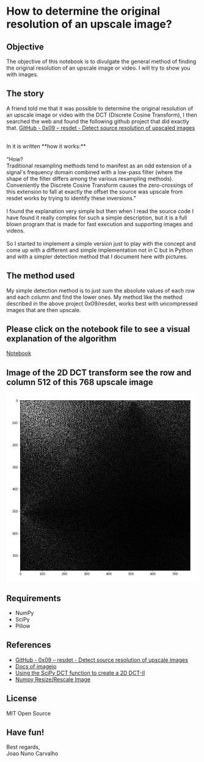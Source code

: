 # How to determine the original resolution of an upscale image?

## Objective 
The objective of this notebook is to divulgate the general method of finding the original resolution of an upscale image or video. I will try to show you with images.


## The story
A friend told me that it was possible to determine the original resolution of an upscale image or video with the DCT (Discrete Cosine Transform), I then searched the web and found the following github project that did exactly that.
[GitHub - 0x09 – resdet - Detect source resolution of upscaled images](https://github.com/0x09/resdet) <br>

<br>
In it is written **how it works:** <br>
<br>
“How? <br>
Traditional resampling methods tend to manifest as an odd extension of a signal's frequency domain combined with a low-pass filter (where the shape of the filter differs among the various resampling methods). Conveniently the Discrete Cosine Transform causes the zero-crossings of this extension to fall at exactly the offset the source was upscale from  resdet works by trying to identify these inversions.”<br>
<br>
I found the explanation very simple but then when I read the source code I have found it really complex for such a simple description, but it is a full blown program that is made for fast execution and supporting images and videos.<br>
<br>
So I started to implement a simple version just to play with the concept and come up with a different and simple implementation not in C but in Python and with a simpler detection method that I document here with pictures.

## The method used
My simple detection method is to just sum the absolute values of each row and each column and find the lower ones. My method like the method described in the above project 0x09/resdet, works best with uncompressed images that are then upscale.

##  Please click on the notebook file to see a visual explanation of the algorithm
[Notebook](./original_resolution_of_upscalled_image.ipynb)

## Image of the 2D DCT transform see the row and column 512 of this 768 upscale image
![Image of the 2D DCT transform](./image_2D_DCT.png)

## Requirements
* NumPy
* SciPy
* Pillow

## References
* [GitHub - 0x09 – resdet - Detect source resolution of upscale images](https://github.com/0x09/resdet)
* [Docs of imageio](https://imageio.readthedocs.io/en/stable/examples.html)
* [Using the SciPy DCT function to create a 2D DCT-II](https://stackoverflow.com/questions/15978468/using-the-scipy-dct-function-to-create-a-2d-dct-ii)
* [Numpy Resize/Rescale Image](https://stackoverflow.com/questions/48121916/numpy-resize-rescale-image)

## License
MIT Open Source

## Have fun!
Best regards, <br>
Joao Nuno Carvalho